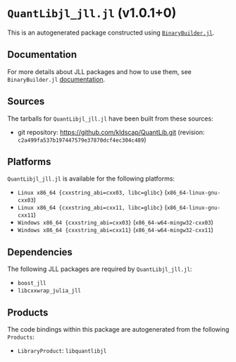 # `QuantLibjl_jll.jl` (v1.0.1+0)

This is an autogenerated package constructed using [`BinaryBuilder.jl`](https://github.com/JuliaPackaging/BinaryBuilder.jl).

## Documentation

For more details about JLL packages and how to use them, see `BinaryBuilder.jl` [documentation](https://docs.binarybuilder.org/stable/jll/).

## Sources

The tarballs for `QuantLibjl_jll.jl` have been built from these sources:

* git repository: https://github.com/kldscap/QuantLib.git (revision: `c2a499fa537b197447579e37870dcf4ec304c489`)

## Platforms

`QuantLibjl_jll.jl` is available for the following platforms:

* `Linux x86_64 {cxxstring_abi=cxx03, libc=glibc}` (`x86_64-linux-gnu-cxx03`)
* `Linux x86_64 {cxxstring_abi=cxx11, libc=glibc}` (`x86_64-linux-gnu-cxx11`)
* `Windows x86_64 {cxxstring_abi=cxx03}` (`x86_64-w64-mingw32-cxx03`)
* `Windows x86_64 {cxxstring_abi=cxx11}` (`x86_64-w64-mingw32-cxx11`)

## Dependencies

The following JLL packages are required by `QuantLibjl_jll.jl`:

* `boost_jll`
* `libcxxwrap_julia_jll`

## Products

The code bindings within this package are autogenerated from the following `Products`:

* `LibraryProduct`: `libquantlibjl`
